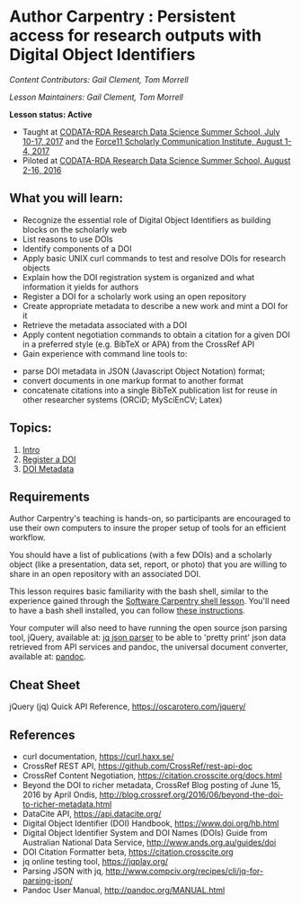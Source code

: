 Author Carpentry : Persistent access for research outputs with Digital Object Identifiers
=======

*Content Contributors: Gail Clement, Tom Morrell*

*Lesson Maintainers: Gail Clement, Tom Morrell*

**Lesson status: Active**

  * Taught at [CODATA-RDA Research Data Science Summer School, July 10-17, 2017](http://indico.ictp.it/event/7974/) and the [Force11 Scholarly Communication Institute, August 1-4, 2017](https://www.force11.org/node/7786/#wt3)
  * Piloted at [CODATA-RDA Research Data Science Summer School, August 2-16, 2016](http://indico.ictp.it/event/7658/)

## What you will learn:

* Recognize the essential role of Digital Object Identifiers as building blocks on the scholarly web
* List reasons to use DOIs
* Identify components of a DOI
* Apply basic UNIX curl commands to test and resolve DOIs for research objects
* Explain how the DOI registration system is organized and what information it yields for authors
* Register a DOI for a scholarly work using an open repository
* Create appropriate metadata to describe a new work and mint a DOI for it
* Retrieve the metadata associated with a DOI
* Apply content negotiation commands to obtain a citation for a given DOI in a preferred style (e.g. BibTeX  or APA) from the CrossRef API
* Gain experience with command line tools to:
- parse DOI metadata in JSON (Javascript Object Notation) format;
- convert documents in one markup format to another format
- concatenate  citations into a single BibTeX publication list for reuse in other researcher systems (ORCiD; MySciEnCV; Latex)

## Topics:

1. [Intro](00-intro-dois.html)
2. [Register a DOI](01-register-doi.html)
3. [DOI Metadata](02-doi-metadata.html)

## Requirements

Author Carpentry's teaching is hands-on, so participants are encouraged to use
their own computers to insure the proper setup of tools for an efficient
workflow.

You should have a list of publications (with a few DOIs) and a scholarly object (like a presentation, data set, report, or photo) that you are willing to share in an
open repository with an associated DOI.

This lesson requires basic familiarity with the bash shell, similar to the
experience gained through the
[Software Carpentry shell lesson](http://swcarpentry.github.io/shell-novice/).
You'll need to have a bash shell installed, you can follow
[these instructions](https://swcarpentry.github.io/workshop-template/#setup).

Your computer will also need to have running the open source json parsing tool, jQuery, available at:
 [jq json parser](https://stedolan.github.io/jq/) to be able to 'pretty print' json data retrieved from API services
and pandoc, the universal document converter, available at:
[pandoc](https://pandoc.org/).

## Cheat Sheet
jQuery (jq) Quick API Reference, https://oscarotero.com/jquery/

## References

+ curl documentation, https://curl.haxx.se/
+ CrossRef REST API, https://github.com/CrossRef/rest-api-doc
+ CrossRef Content Negotiation, https://citation.crosscite.org/docs.html
+ Beyond the DOI to richer metadata, CrossRef Blog posting of June 15, 2016 by
April Ondis,
http://blog.crossref.org/2016/06/beyond-the-doi-to-richer-metadata.html
+ DataCite API, https://api.datacite.org/
+ Digital Object Identifier (DOI) Handbook, https://www.doi.org/hb.html
+ Digital Object Identifier System and DOI Names (DOIs) Guide from Australian
National Data Service, http://www.ands.org.au/guides/doi
+ DOI Citation Formatter beta, https://citation.crosscite.org
+ jq online testing tool, https://jqplay.org/
+ Parsing JSON with jq, http://www.compciv.org/recipes/cli/jq-for-parsing-json/
+ Pandoc User Manual, http://pandoc.org/MANUAL.html
